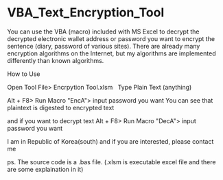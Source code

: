 # VBA_Text_Encryption_Tool
You can use the VBA (macro) included with MS Excel to decrypt the decrypted electronic wallet address or password you want to encrypt the sentence (diary, password of various sites). There are already many encryption algorithms on the Internet, but my algorithms are implemented differently than known algorithms.

How to Use

Open Tool File> Encrpytion Tool.xlsm
 
Type Plain Text (anything)

Alt + F8> Run Macro "EncA"> input password you want
You can see that plaintext is digested to encrypted text

and if you want to decrypt text
Alt + F8> Run Macro "DecA"> input password you want

I am in Republic of Korea(south) and if you are interested, please contact me 

ps. The source code is a .bas file. (.xlsm is executable excel file and there are some explaination in it)
